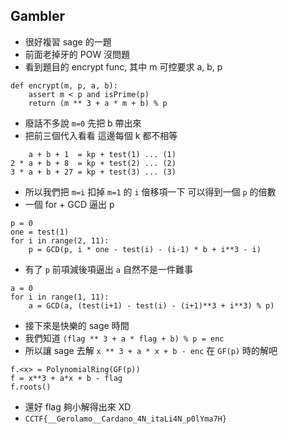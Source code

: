 ## Gambler

* 很好複習 sage 的一題
* 前面老掉牙的 POW 沒問題
* 看到題目的 encrypt func, 其中 m 可控要求 a, b, p
```
def encrypt(m, p, a, b):
    assert m < p and isPrime(p)
    return (m ** 3 + a * m + b) % p
```
* 廢話不多說 `m=0` 先把 b 帶出來
* 把前三個代入看看 這邊每個 k 都不相等
```
    a + b + 1  = kp + test(1) ... (1)
2 * a + b + 8  = kp + test(2) ... (2)
3 * a + b + 27 = kp + test(3) ... (3)
```
* 所以我們把 `m=i` 扣掉 `m=1` 的 `i` 倍移項一下 可以得到一個 `p` 的倍數
* 一個 for + GCD 逼出 p
```
p = 0
one = test(1)
for i in range(2, 11):
	p = GCD(p, i * one - test(i) - (i-1) * b + i**3 - i)
```
* 有了 `p` 前項減後項逼出 `a` 自然不是一件難事
```
a = 0
for i in range(1, 11):
	a = GCD(a, (test(i+1) - test(i) - (i+1)**3 + i**3) % p)
```
* 接下來是快樂的 sage 時間
* 我們知道 `(flag ** 3 + a * flag + b) % p = enc`
* 所以讓 sage 去解 `x ** 3 + a * x + b - enc` 在 `GF(p)` 時的解吧
```
f.<x> = PolynomialRing(GF(p))
f = x**3 + a*x + b - flag
f.roots()
```
* 還好 flag 夠小解得出來 XD
* `CCTF{__Gerolamo__Cardano_4N_itaLi4N_p0lYma7H}`